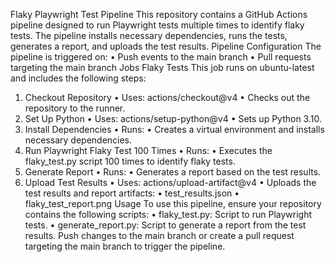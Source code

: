 Flaky Playwright Test Pipeline
This repository contains a GitHub Actions pipeline designed to run Playwright tests multiple times to identify flaky tests. The pipeline installs necessary dependencies, runs the tests, generates a report, and uploads the test results.
Pipeline Configuration
The pipeline is triggered on:
•	Push events to the main branch
•	Pull requests targeting the main branch
Jobs
Flaky Tests
This job runs on ubuntu-latest and includes the following steps:
1.	Checkout Repository
•	Uses: actions/checkout@v4
•	Checks out the repository to the runner.
2.	Set Up Python
•	Uses: actions/setup-python@v4
•	Sets up Python 3.10.
3.	Install Dependencies
•	Runs:
•	Creates a virtual environment and installs necessary dependencies.
4.	Run Playwright Flaky Test 100 Times
•	Runs:
•	Executes the flaky_test.py script 100 times to identify flaky tests.
5.	Generate Report
•	Runs:
•	Generates a report based on the test results.
6.	Upload Test Results
•	Uses: actions/upload-artifact@v4
•	Uploads the test results and report artifacts:
•	test_results.json
•	flaky_test_report.png
Usage
To use this pipeline, ensure your repository contains the following scripts:
•	flaky_test.py: Script to run Playwright tests.
•	generate_report.py: Script to generate a report from the test results.
Push changes to the main branch or create a pull request targeting the main branch to trigger the pipeline.

